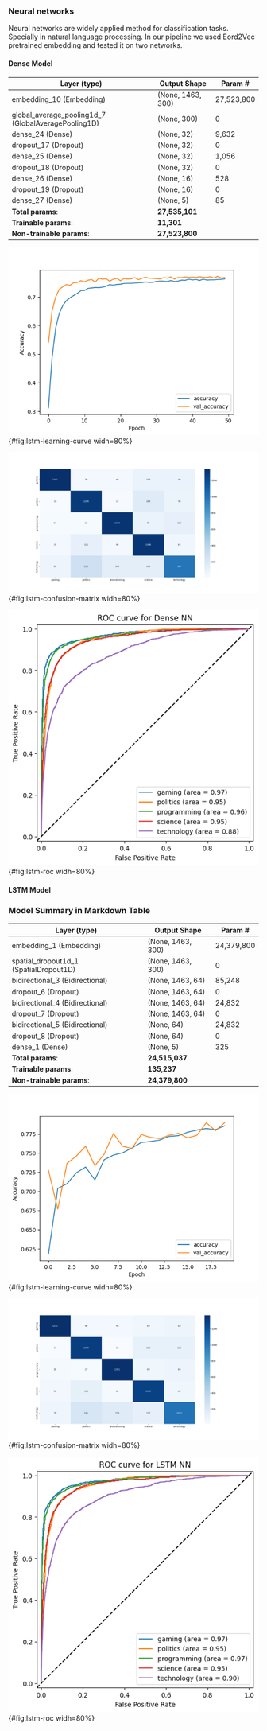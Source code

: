 ### Neural networks
 
 Neural networks are widely applied method for classification tasks. Specially in natural language processing. In our pipeline we used Eord2Vec pretrained embedding and tested it on two networks. 

 #### Dense Model

| Layer (type)               | Output Shape     | Param #     |
|----------------------------|------------------|-------------|
| embedding_10 (Embedding)   | (None, 1463, 300)| 27,523,800  |
| global_average_pooling1d_7 (GlobalAveragePooling1D) | (None, 300) | 0           |
| dense_24 (Dense)           | (None, 32)      | 9,632       |
| dropout_17 (Dropout)       | (None, 32)      | 0           |
| dense_25 (Dense)           | (None, 32)      | 1,056       |
| dropout_18 (Dropout)       | (None, 32)      | 0           |
| dense_26 (Dense)           | (None, 16)      | 528         |
| dropout_19 (Dropout)       | (None, 16)      | 0           |
| dense_27 (Dense)           | (None, 5)       | 85          |
| **Total params**:          | **27,535,101**  |             |
| **Trainable params**:        | **11,301**      |             |
| **Non-trainable params**:    | **27,523,800**   |             |

![](images/dense_accuracy.png){#fig:lstm-learning-curve widh=80%}

![](images/dense_confusion_matrix.png){#fig:lstm-confusion-matrix widh=80%}

![](images/roc_dense.png){#fig:lstm-roc widh=80%}



#### LSTM Model

### Model Summary in Markdown Table

| Layer (type)                 | Output Shape     | Param #     |
|------------------------------|------------------|-------------|
| embedding_1 (Embedding)      | (None, 1463, 300)| 24,379,800  |
| spatial_dropout1d_1 (SpatialDropout1D) | (None, 1463, 300) | 0           |
| bidirectional_3 (Bidirectional) | (None, 1463, 64) | 85,248      |
| dropout_6 (Dropout)          | (None, 1463, 64) | 0           |
| bidirectional_4 (Bidirectional) | (None, 1463, 64) | 24,832      |
| dropout_7 (Dropout)          | (None, 1463, 64) | 0           |
| bidirectional_5 (Bidirectional) | (None, 64)      | 24,832      |
| dropout_8 (Dropout)          | (None, 64)       | 0           |
| dense_1 (Dense)              | (None, 5)        | 325         |
| **Total params**:            | **24,515,037**   |             |
| **Trainable params**:        | **135,237**      |             |
| **Non-trainable params**:    | **24,379,800**   |             |

![](images/lstm_accuracy.png){#fig:lstm-learning-curve widh=80%}

![](images/lstm_confusion_matrix.png){#fig:lstm-confusion-matrix widh=80%}

![](images/roc_lstm.png){#fig:lstm-roc widh=80%}